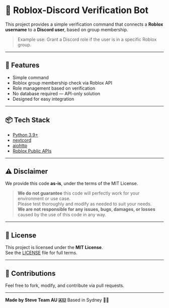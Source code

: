 # 🤖 Roblox-Discord Verification Bot

This project provides a simple verification command that connects a **Roblox username** to a **Discord user**, based on group membership.

> Example use: Grant a Discord role if the user is in a specific Roblox group.

---

## 🚀 Features

- Simple command  
- Roblox group membership check via Roblox API  
- Role management based on verification  
- No database required — API-only solution  
- Designed for easy integration

---

## 📦 Tech Stack

- [Python 3.9+](https://www.python.org/downloads/)
- [nextcord](https://github.com/nextcord/nextcord)
- [aiohttp](https://pypi.org/project/aiohttp/)
- [Roblox Public APIs](https://www.roblox.com/)

---

## ⚠️ Disclaimer

We provide this code **as-is**, under the terms of the MIT License.

> **We do not guarantee** this code will perfectly work for your environment or use case.  
> Please test thoroughly and modify as needed to suit your needs.  
> **We are not responsible for any issues, bugs, damages, or losses** caused by the use of this code in any way.

---

## 📜 License

This project is licensed under the **MIT License**.  
See the [LICENSE](./LICENSE) file for full terms.

---

## 🙌 Contributions

Feel free to fork, modify, and contribute via pull requests.

---

**Made by Steve Team AU 🇦🇺**
Based in Sydney 🐨🌉
